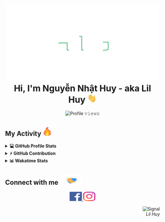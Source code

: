 <!-- Header -->
<h1 align="center">
  <img src="./images/logo.svg" width="500">
  <br>
  Hi, I'm Nguyễn Nhật Huy - aka Lil Huy <img src="./images/hi.gif" width="30px" height="30px">
</h1>

<!-- Counter -->
<p align="center">
  <img alt="Profile 𝚟𝚒𝚎𝚠𝚜" height="20px" src="https://hits.seeyoufarm.com/api/count/incr/badge.svg?url=https://github.com/oHTGo&count_bg=%23579E91&title_bg=%23555555&icon=&icon_color=%23E7E7E7&title=Views&edge_flat=false">
</p>

<!-- My Activity -->
<h2>My Activity <img src="./images/github-stats.gif" height="35px"></h2>
<details> 
  <summary><b>💻 GitHub Profile Stats</b></summary>
  <br>
  <p align="center">
    <img alt="Mosted used languages" src="https://github-readme-stats.vercel.app/api/top-langs/?username=oHTGo&layout=compact&theme=dark" height="192px"/>
    <br>
	  <img src="https://github-readme-stats.vercel.app/api?username=oHTGo&show_icons=true&icon_color=ffffff&theme=dark" alt="oHTGo's Github Stats" height="192px"/>
    <br>
    <b>Note:</b> Top languages is only a metric of the languages my public code consists of and doesn't reflect experience or skill level.
  </p>
</details>
<details>
  <summary><b>⚡ GitHub Contribution</b></summary>
  <br>
  <p><img alt="oHTGo's GitHub Contribution" src="https://github.com/oHTGo/oHTGo/blob/snake/snake.svg"/></p>
  <br>
</details>
<details> 
  <summary><b>📊 Wakatime Stats</b></summary>
  <br>
  
<!--START_SECTION:waka-->
**I'm a Night 🦉**

```text
🌞 Morning    55 commits     ███░░░░░░░░░░░░░░░░░░░░░░   14.63%
🌆 Daytime    130 commits    ████████░░░░░░░░░░░░░░░░░   34.57%
🌃 Evening    156 commits    ██████████░░░░░░░░░░░░░░░   41.49%
🌙 Night      35 commits     ██░░░░░░░░░░░░░░░░░░░░░░░   9.31%

```

📅 **I'm Most Productive on Tuesday**

```text
Monday       62 commits     ████░░░░░░░░░░░░░░░░░░░░░   16.49%
Tuesday      71 commits     ████░░░░░░░░░░░░░░░░░░░░░   18.88%
Wednesday    49 commits     ███░░░░░░░░░░░░░░░░░░░░░░   13.03%
Thursday     30 commits     ██░░░░░░░░░░░░░░░░░░░░░░░   7.98%
Friday       38 commits     ██░░░░░░░░░░░░░░░░░░░░░░░   10.11%
Saturday     55 commits     ███░░░░░░░░░░░░░░░░░░░░░░   14.63%
Sunday       71 commits     ████░░░░░░░░░░░░░░░░░░░░░   18.88%

```

📊 **This Week I Spent My Time On**

```text
⌚︎ Time Zone: Asia/Ho_Chi_Minh

💬 Programming Languages:
Markdown                 23 mins             ███████████████░░░░░░░░░░   62.45%
YAML                     10 mins             ██████░░░░░░░░░░░░░░░░░░░   26.73%
XML                      4 mins              ██░░░░░░░░░░░░░░░░░░░░░░░   10.82%

🔥 Editors:
VS Code                  37 mins             █████████████████████████   100.0%

```

**I Mostly Code in JavaScript**

```text
JavaScript               5 repos             ███████████░░░░░░░░░░░░░░   45.45%
TypeScript               3 repos             ██████░░░░░░░░░░░░░░░░░░░   27.27%
HTML                     1 repo              ██░░░░░░░░░░░░░░░░░░░░░░░   9.09%
Go                       1 repo              ██░░░░░░░░░░░░░░░░░░░░░░░   9.09%
CSS                      1 repo              ██░░░░░░░░░░░░░░░░░░░░░░░   9.09%

```

<!--END_SECTION:waka-->
</details>

<!-- Connection -->
<h2> Connect with me <img src="./images/handshake.gif" height="35px"></h2>
<p align="center">
  <a href="https://facebook.com/nguyennhathuy.orit" target="_blank">
    <code><img src="./images/facebook.svg" alt="nguyennhathuy.orit" height="30" width="40"/></code>
  </a>
  <a href="https://instagram.com/_n.huy.n_" target="_blank">
    <code><img src="./images/instagram.svg" alt="_n.huy.n_" height="30" width="40"/></code>
  </a>
</p>

<!-- Signal -->
<p align="right">
  <img alt="Signal" height="25px" src="https://media.giphy.com/media/hlRzt8TxCNVcEZBt9w/giphy.gif">
  <br>
  <em>Lil Huy</em>
</p>
